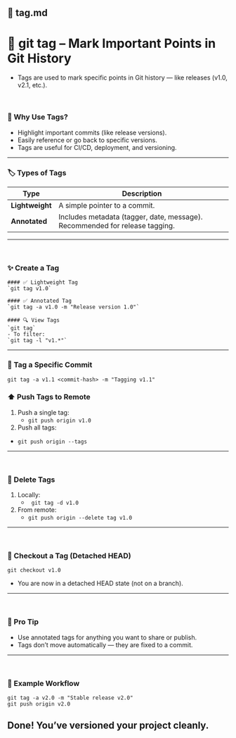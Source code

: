 ## 📄 tag.md
# 🔖 git tag – Mark Important Points in Git History
- Tags are used to mark specific points in Git history — like releases (v1.0, v2.1, etc.).

<br>

### 🎯 Why Use Tags?
- Highlight important commits (like release versions).
- Easily reference or go back to specific versions.
- Tags are useful for CI/CD, deployment, and versioning.

---

### 🏷️ Types of Tags
| Type            | Description                                                                 |
| --------------- | --------------------------------------------------------------------------- |
| **Lightweight** | A simple pointer to a commit.                                               |
| **Annotated**   | Includes metadata (tagger, date, message). Recommended for release tagging. |


---
<br>

### ✨ Create a Tag
```
#### ✅ Lightweight Tag 
`git tag v1.0`

#### ✅ Annotated Tag
`git tag -a v1.0 -m "Release version 1.0"`

#### 🔍 View Tags
`git tag`
- To filter:
`git tag -l "v1.*"`
```


---


### 📌 Tag a Specific Commit
`git tag -a v1.1 <commit-hash> -m "Tagging v1.1"`


### ⬆️ Push Tags to Remote
1. Push a single tag:
   - `git push origin v1.0`
2. Push all tags:
  -  `git push origin --tags`


---
<br>

### 🧽 Delete Tags
1. Locally:
   - ` git tag -d v1.0`
2. From remote:
   - `git push origin --delete tag v1.0`

---
<br>


### 🛫 Checkout a Tag (Detached HEAD)

`git checkout v1.0`
- You are now in a detached HEAD state (not on a branch).

---
<br>


### 🧠 Pro Tip
- Use annotated tags for anything you want to share or publish.
- Tags don’t move automatically — they are fixed to a commit.


---
<br>

### 📁 Example Workflow
```
git tag -a v2.0 -m "Stable release v2.0"
git push origin v2.0
```

## Done! You’ve versioned your project cleanly.







  
